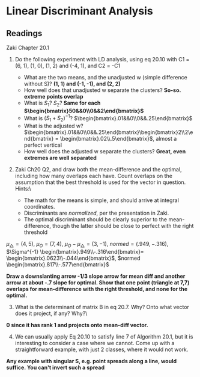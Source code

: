 # Linear Discriminant Analysis

## Readings

Zaki Chapter 20.1

1. Do the following experiment with LD analysis, using eq 20.10 with C1 = (6, 1), (1, 0), (1, 2) and (-4, 1), and C2 = -C1
    * What are the two means, and the unadjusted w (simple difference without S)? **(1, 1) and (-1, -1), and (2, 2)**
    * How well does that unadjusted w separate the clusters?  **So-so. extreme points overlap**
    * What is $S_1$? $S_2$? **Same for each $\begin{bmatrix}50&&0\\0&&2\end{bmatrix}$**
    * What is $(S_1+S_2)^{-1}$? $\begin{bmatrix}.01&&0\\0&&.25\end{bmatrix}$
    * What is the adjusted w? $\begin{bmatrix}.01&&0\\0&&.25\end{bmatrix}\begin{bmatrix}2\\2\end{bmatrix} = \begin{bmatrix}.02\\.5\end{bmatrix}$, almost a perfect vertical
    * How well does the adjusted w separate the clusters? **Great, even extremes are well separated**

2. Zaki Ch20 Q2, and draw both the mean-difference and the optimal, including
how many overlaps each have. Count overlaps on the assumption that the best threshold is used
for the vector in question.  Hints:\

    * The math for the means is simple, and should arrive at integral coordinates.
    * Discriminants are *normalized*, per the presentation in Zaki.
    * The optimal discriminant should be clearly superior to the mean-difference, though the latter should be close to perfect with the right threshold

$\mu_\triangle = (4,5)$, $\mu_O = (7, 4)$,  $\mu_O - \mu_\triangle = (3, -1)$, $normed = (.949, -.316)$,\
 $\Sigma^{-1} \begin{bmatrix}.949\\-.316\end{bmatrix}= \begin{bmatrix}.0623\\-.044\end{bmatrix}$, $normed \begin{bmatrix}.817\\-.577\end{bmatrix}$

**Draw a downslanting arrow -1/3 slope arrow for mean diff and another arrow at about -.7 slope for optimal.  Show that one point (triangle at 7,7) overlaps for mean-difference with the right threshold, and none for the optimal.**

3. What is the determinant of matrix B in eq 20.7.  Why?  Onto what vector 
does it project, if any?  Why?\

**0 since it has rank 1 and projects onto mean-diff vector.**

4. We can usually apply Eq 20.10 to satisfy line 7 of Algorithm 20.1, but it is interesting to consider a case where we cannot.  Come up with a straightforward example, with just 2 classes, where it would not work.

**Any example with singular S, e.g. point spreads along a line, would suffice.  You can't invert such a spread**